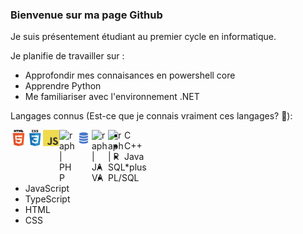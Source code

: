 ### Bienvenue sur ma page Github 

<!--
**RaphaelJ-S/RaphaelJ-S** is a ✨ _special_ ✨ repository because its `README.md` (this file) appears on your GitHub profile.



Here are some ideas to get you started:

- 🔭 I’m currently working on ...
- 🌱 I’m currently learning ...
- 👯 I’m looking to collaborate on ...
- 🤔 I’m looking for help with ...
- 💬 Ask me about ...
- 📫 How to reach me: ...
- 😄 Pronouns: ...
- ⚡ Fun fact: ...
-->

Je suis présentement étudiant au premier cycle en informatique.

Je planifie de travailler sur :

* Approfondir mes connaisances en powershell core
* Apprendre Python
* Me familiariser avec l'environnement .NET

Langages connus (Est-ce que je connais vraiment ces langages? :thinking:):

<img align="left" alt="raph | HTML" width="26px" disabled="disabled" src="https://raw.githubusercontent.com/github/explore/80688e429a7d4ef2fca1e82350fe8e3517d3494d/topics/html/html.png" />
<img align="left" alt="raph | CSS" width="26px" disabled="disabled" src="https://raw.githubusercontent.com/github/explore/80688e429a7d4ef2fca1e82350fe8e3517d3494d/topics/css/css.png" />
<img align="left" alt="raph | JS" width="26px" disabled="disabled" src="https://raw.githubusercontent.com/github/explore/80688e429a7d4ef2fca1e82350fe8e3517d3494d/topics/javascript/javascript.png" />
<img align="left" alt="raph | PHP" width="26px" disabled="disabled" src="https://img.icons8.com/officel/40/000000/php-logo.png" />
<img align="left" alt="raph | SQL" width="26px" disabled="disabled" src="https://raw.githubusercontent.com/github/explore/80688e429a7d4ef2fca1e82350fe8e3517d3494d/topics/sql/sql.png" />
<img align="left" alt="raph | JAVA" width="26px" disabled="disabled" src="https://img.icons8.com/color/48/000000/java-coffee-cup-logo.png" />
<img align="left" alt="raph | R" width="26px" disabled="disabled" src="https://img.icons8.com/windows/64/000000/r-project.png" />

* C
* C++
* Java
* SQL\*plus
* PL/SQL
* JavaScript
* TypeScript
* HTML
* CSS


